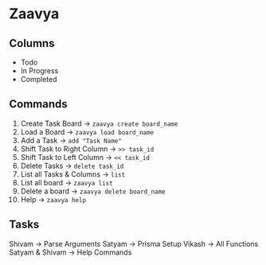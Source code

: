 # Zaavya

## Columns
- Todo
- In Progress
- Completed

## Commands

1. Create Task Board -> `zaavya create board_name`
2. Load a Board -> `zaavya load board_name`
3. Add a Task -> `add "Task Name"`
4. Shift Task to Right Column -> `>> task_id`
5. Shift Task to Left Column -> `<< task_id`
6. Delete Tasks -> `delete task_id`
7. List all Tasks & Columns -> `list`
8. List all board -> `zaavya list`
9. Delete a board -> `zaavya delete board_name`
10. Help -> `zaavya help`

## Tasks

Shivam -> Parse Arguments
Satyam -> Prisma Setup
Vikash -> All Functions
Satyam & Shivam -> Help Commands
